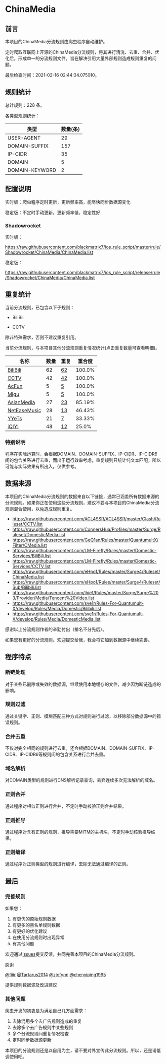 # ChinaMedia

## 前言

本项目的ChinaMedia分流规则由爬虫程序自动维护。

定时爬取互联网上开源的ChinaMedia分流规则，将其进行清洗、去重、合并、优化后，形成单一的分流规则文件，旨在解决引用大量外部规则造成规则重复的问题。



最后检查时间：2021-02-16 02:44:34.075010。

## 规则统计

总计规则：228 条。

各类型规则统计：

| 类型 | 数量(条) |
| ---- | ---- |
| USER-AGENT | 29 |
| DOMAIN-SUFFIX | 157 |
| IP-CIDR | 35 |
| DOMAIN | 5 |
| DOMAIN-KEYWORD | 2 |
## 配置说明

实时版：爬虫程序定时更新，更新频率高，能尽快同步数据源变化

稳定版：不定时手动更新，更新频率低，稳定性好

### Shadowrocket 
实时版：

https://raw.githubusercontent.com/blackmatrix7/ios_rule_script/master/rule/Shadowrocket/ChinaMedia/ChinaMedia.list

稳定版：

https://raw.githubusercontent.com/blackmatrix7/ios_rule_script/release/rule/Shadowrocket/ChinaMedia/ChinaMedia.list

## 重复统计

当前分流规则，已包含以下子规则：

- BiliBili

- CCTV

除非特殊需求，否则不建议重复引用。


当前分流规则，与本项目其他分流规则重复情况统计(点击重复数量可查看明细)。



| 名称 | 数量 | 重复 | 重合度 |
| ---- | ---- | ---- | ------ |
|  [BiliBili](https://github.com/blackmatrix7/ios_rule_script/tree/master/rule/Shadowrocket/BiliBili)    | 62   | [62](https://raw.githubusercontent.com/blackmatrix7/ios_rule_script/master/rule/Shadowrocket/ChinaMedia/ChinaMedia_Repeat.list)   |   100.0% |
|  [CCTV](https://github.com/blackmatrix7/ios_rule_script/tree/master/rule/Shadowrocket/CCTV)    | 42   | [42](https://raw.githubusercontent.com/blackmatrix7/ios_rule_script/master/rule/Shadowrocket/ChinaMedia/ChinaMedia_Repeat.list)   |   100.0% |
|  [AcFun](https://github.com/blackmatrix7/ios_rule_script/tree/master/rule/Shadowrocket/AcFun)    | 5   | [5](https://raw.githubusercontent.com/blackmatrix7/ios_rule_script/master/rule/Shadowrocket/ChinaMedia/ChinaMedia_Repeat.list)   |   100.0% |
|  [Migu](https://github.com/blackmatrix7/ios_rule_script/tree/master/rule/Shadowrocket/Migu)    | 5   | [5](https://raw.githubusercontent.com/blackmatrix7/ios_rule_script/master/rule/Shadowrocket/ChinaMedia/ChinaMedia_Repeat.list)   |   100.0% |
|  [AsianMedia](https://github.com/blackmatrix7/ios_rule_script/tree/master/rule/Shadowrocket/AsianMedia)    | 27   | [23](https://raw.githubusercontent.com/blackmatrix7/ios_rule_script/master/rule/Shadowrocket/ChinaMedia/ChinaMedia_Repeat.list)   |   85.19% |
|  [NetEaseMusic](https://github.com/blackmatrix7/ios_rule_script/tree/master/rule/Shadowrocket/NetEaseMusic)    | 28   | [13](https://raw.githubusercontent.com/blackmatrix7/ios_rule_script/master/rule/Shadowrocket/ChinaMedia/ChinaMedia_Repeat.list)   |   46.43% |
|  [YYeTs](https://github.com/blackmatrix7/ios_rule_script/tree/master/rule/Shadowrocket/YYeTs)    | 21   | [7](https://raw.githubusercontent.com/blackmatrix7/ios_rule_script/master/rule/Shadowrocket/ChinaMedia/ChinaMedia_Repeat.list)   |   33.33% |
|  [iQIYI](https://github.com/blackmatrix7/ios_rule_script/tree/master/rule/Shadowrocket/iQIYI)    | 48   | [12](https://raw.githubusercontent.com/blackmatrix7/ios_rule_script/master/rule/Shadowrocket/ChinaMedia/ChinaMedia_Repeat.list)   |   25.0% |
### 特别说明
程序在实际运算时，会根据DOMAIN、DOMAIN-SUFFIX、IP-CIDR、IP-CIDR6间的包含关系进行去重，而出于运行效率考虑，重复规则只统计纯文本匹配，所以可能与实际效果有所出入，仅供参考。

## 数据来源

本项目的ChinaMedia分流规则的数据来自以下链接，通常已涵盖所有数据来源的分流规则。如果你正在使用这些分流规则，建议不要与本项目的ChinaMedia分流规则混合使用，以免造成规则重复。

- https://raw.githubusercontent.com/ACL4SSR/ACL4SSR/master/Clash/Ruleset/CCTV.list
- https://raw.githubusercontent.com/ConnersHua/Profiles/master/Surge/Ruleset/DomesticMedia.list
- https://raw.githubusercontent.com/GeQ1an/Rules/master/QuantumultX/Filter/CMedia.list
- https://raw.githubusercontent.com/LM-Firefly/Rules/master/Domestic-Services/BiliBili.list
- https://raw.githubusercontent.com/LM-Firefly/Rules/master/Domestic-Services/CCTV.list
- https://raw.githubusercontent.com/eHpo1/Rules/master/Surge4/Ruleset/ChinaMedia.list
- https://raw.githubusercontent.com/eHpo1/Rules/master/Surge4/Ruleset/Sub/Bilibili.list
- https://raw.githubusercontent.com/lhie1/Rules/master/Surge/Surge%203/Provider/Media/Tencent%20Video.list
- https://raw.githubusercontent.com/sve1r/Rules-For-Quantumult-X/develop/Rules/Media/Domestic/Bilibili.list
- https://raw.githubusercontent.com/sve1r/Rules-For-Quantumult-X/develop/Rules/Media/DomesticMedia.list


感谢以上分流规则作者的辛勤付出（排名不分先后）。

如果您有更好的分流规则，欢迎提交给我，我会将它加到数据源中继续完善。

## 程序特点

### 断链处理

对于某些已删除或失效的数据源，继续使用本地缓存的文件，减少因为断链造成的影响。

### 规则过滤

通过关键字、正则、模糊匹配三种方式对规则进行过滤，以移除部分数据源中的错误规则。

### 合并去重

不仅对完全相同的规则进行去重，还会根据DOMAIN、DOMAIN-SUFFIX、IP-CIDR、IP-CIDR6等规则间的包含关系进行合并去重。

### 域名解析

对DOMAIN类型的规则进行DNS解析记录查询，丢弃连续多次无法解析的域名。

### 正则合并

通过程序对相似正则进行合并，不定时手动核验正则合并结果。

### 正则推导

通过程序对含有正则的规则，推导需要MITM的主机名，不定时手动核验推导结果。

### 正则编译

通过程序对正则类型的规则进行编译，去除无法通过编译的正则。

## 最后

### 完善规则

如果您：

1. 有更优的原始规则数据
2. 有更多的黑名单规则数据
3. 有更好的优化建议
4. 在使用分流规则时出现异常
5. 有其他问题

欢迎通过[issues](https://github.com/blackmatrix7/ios_rule_script/issues/new)提交反馈，共同完善本项目的ChinaMedia分流规则。

感谢

[@fiiir](https://github.com/fiiir) [@Tartarus2014](https://github.com/Tartarus2014) [@zjcfynn](https://github.com/zjcfynn) [@chenyiping1995](https://github.com/chenyiping1995) 

提供规则数据源及改进建议

### 其他问题

爬虫开发的初衷是为满足自己几方面需求：

1. 去除混用多个去广告规则造成的重复
2. 去除多个去广告规则中某些规则
3. 多个分流规则间重复情况检查
4. 定时同步数据源更新

本项目的分流规则还是以自用为主，请不要对外宣传此分流规则。所以，还是请低调使用吧。